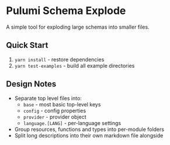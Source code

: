 # Pulumi Schema Explode

A simple tool for exploding large schemas into smaller files.

## Quick Start

1. `yarn install` - restore dependencies
2. `yarn test-examples` - build all example directories

## Design Notes

* Separate top level files into:
  * `base` - most basic top-level keys
  * `config` - config properties
  * `provider` - provider object
  * `language.[LANG]` - per-language settings
* Group resources, functions and types into per-module folders
* Split long descriptions into their own markdown file alongside
